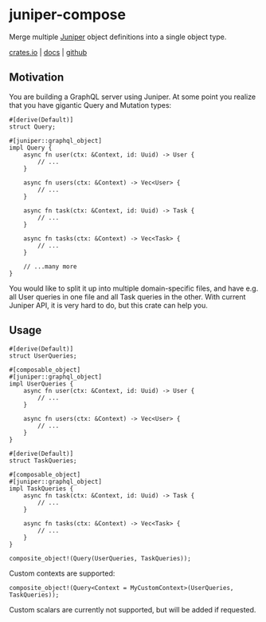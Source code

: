 # juniper-compose

Merge multiple [Juniper](https://docs.rs/juniper) object definitions into a single object type.

[crates.io](https://crates.io/crates/juniper-compose) | [docs](https://docs.rs/juniper-compose) | [github](https://github.com/nikis05/juniper-compose)

## Motivation

You are building a GraphQL server using Juniper. At some point you realize that you have gigantic
Query and Mutation types:

```
#[derive(Default)]
struct Query;

#[juniper::graphql_object]
impl Query {
    async fn user(ctx: &Context, id: Uuid) -> User {
        // ...
    }

    async fn users(ctx: &Context) -> Vec<User> {
        // ...
    }

    async fn task(ctx: &Context, id: Uuid) -> Task {
        // ...
    }

    async fn tasks(ctx: &Context) -> Vec<Task> {
        // ...
    }
    
    // ...many more
}
```

You would like to split it up into multiple domain-specific files, and have e.g. all User
queries in one file and all Task queries in the other. With current Juniper API, it is very
hard to do, but this crate can help you.

## Usage

```
#[derive(Default)]
struct UserQueries;

#[composable_object]
#[juniper::graphql_object]
impl UserQueries {
    async fn user(ctx: &Context, id: Uuid) -> User {
        // ...
    }

    async fn users(ctx: &Context) -> Vec<User> {
        // ...
    }
}

#[derive(Default)]
struct TaskQueries;

#[composable_object]
#[juniper::graphql_object]
impl TaskQueries {
    async fn task(ctx: &Context, id: Uuid) -> Task {
        // ...
    }

    async fn tasks(ctx: &Context) -> Vec<Task> {
        // ...
    }
}

composite_object!(Query(UserQueries, TaskQueries));
```

Custom contexts are supported:

```
composite_object!(Query<Context = MyCustomContext>(UserQueries, TaskQueries));
```

Custom scalars are currently not supported, but will be added if requested.
